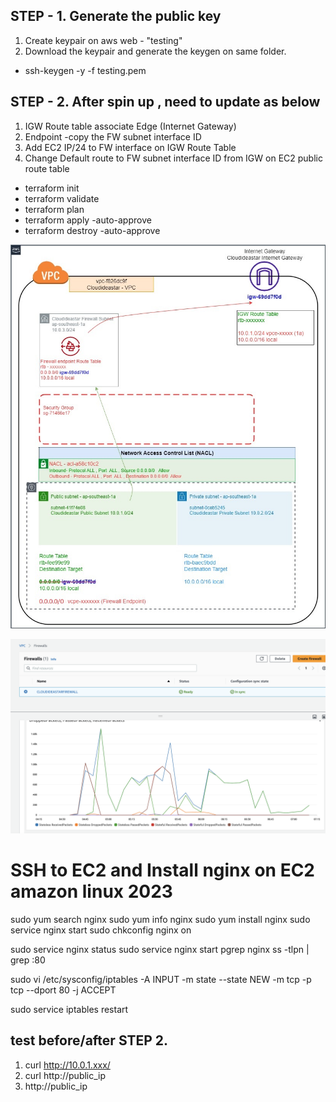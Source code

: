 ## STEP - 1. Generate the public key


1. Create keypair on aws web - "testing"
2. Download the keypair and generate the keygen on same folder.
  - ssh-keygen -y -f testing.pem

## STEP - 2. After spin up , need to update as below

1. IGW Route table associate Edge (Internet Gateway)
2. Endpoint -copy the FW subnet interface ID
3. Add EC2 IP/24 to FW interface on IGW Route Table
4. Change Default route to FW subnet interface ID from IGW on EC2 public route table

  - terraform init
  - terraform validate
  - terraform plan
  - terraform apply -auto-approve
  - terraform destroy -auto-approve
  
![header image](cloudideastar_nfw.jpg)

![header image](AWS_NFW.png)



# SSH to EC2 and Install nginx on EC2 amazon linux 2023

sudo yum search nginx
sudo yum info nginx
sudo yum install nginx
sudo service nginx start
sudo chkconfig nginx on

sudo service nginx status
sudo service nginx start
pgrep nginx
ss -tlpn | grep :80

sudo vi /etc/sysconfig/iptables
-A INPUT -m state --state NEW -m tcp -p tcp --dport 80 -j ACCEPT

sudo service iptables restart

## test before/after  STEP 2.
1. curl http://10.0.1.xxx/
2. curl http://public_ip
3. http://public_ip

